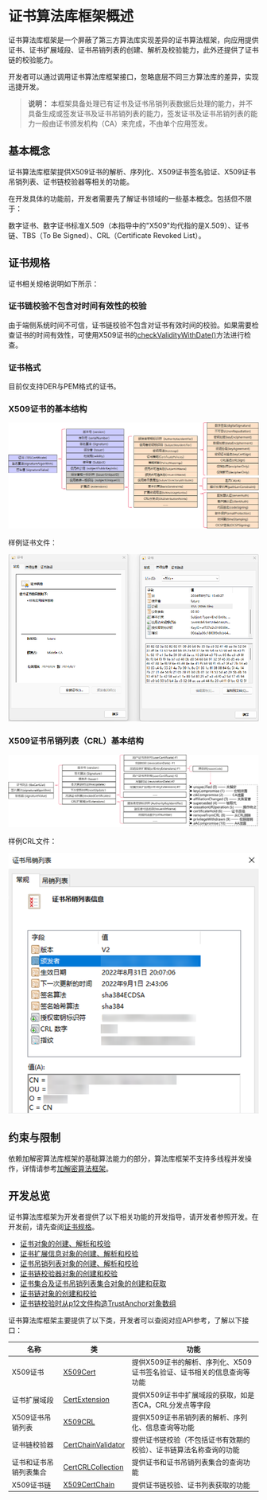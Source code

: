 # 证书算法库框架概述


证书算法库框架是一个屏蔽了第三方算法库实现差异的证书算法框架，向应用提供证书、证书扩展域段、证书吊销列表的创建、解析及校验能力，此外还提供了证书链的校验能力。


开发者可以通过调用证书算法库框架接口，忽略底层不同三方算法库的差异，实现迅捷开发。


> **说明：**
> 本框架具备处理已有证书及证书吊销列表数据后处理的能力，并不具备生成或签发证书及证书吊销列表的能力，签发证书及证书吊销列表的能力一般由证书颁发机构（CA）来完成，不由单个应用签发。


## 基本概念

证书算法库框架提供X509证书的解析、序列化、X509证书签名验证、X509证书吊销列表、证书链校验器等相关的功能。

在开发具体的功能前，开发者需要先了解证书领域的一些基本概念。包括但不限于：

数字证书、数字证书标准X.509（本指导中的"X509"均代指的是X.509）、证书链、TBS（To Be Signed）、CRL（Certificate Revoked List）。


## 证书规格

证书相关规格说明如下所示：


### 证书链校验不包含对时间有效性的校验

由于端侧系统时间不可信，证书链校验不包含对证书有效时间的校验。如果需要检查证书的时间有效性，可使用X509证书的[checkValidityWithDate()](../../reference/apis-device-certificate-kit/js-apis-cert.md#checkvaliditywithdate)方法进行检查。


### 证书格式

目前仅支持DER与PEM格式的证书。


### X509证书的基本结构

![zh-cn_image_0000001743133236](figures/zh-cn_image_0000001743133236.png)

样例证书文件：

![zh-cn_image_0000001790212405](figures/zh-cn_image_0000001790212405.png)


### X509证书吊销列表（CRL）基本结构

![zh-cn_image_0000001790372133](figures/zh-cn_image_0000001790372133.png)

样例CRL文件：

![zh-cn_image_0000001743292436](figures/zh-cn_image_0000001743292436.png)


## 约束与限制

依赖加解密算法库框架的基础算法能力的部分，算法库框架不支持多线程并发操作，详情请参考[加解密算法框架](../CryptoArchitectureKit/crypto-architecture-kit-intro.md#约束与限制)。


## 开发总览

证书算法库框架为开发者提供了以下相关功能的开发指导，请开发者参照开发。在开发前，请先查阅[证书规格](#证书规格)。

- [证书对象的创建、解析和校验](create-parse-verify-cert-object.md)
- [证书扩展信息对象的创建、解析和校验](create-parse-verify-certextension-object.md)
- [证书吊销列表对象的创建、解析和校验](create-parse-verify-crl-object.md)
- [证书链校验器对象的创建和校验](create-verify-cerchainvalidator-object.md)
- [证书集合及证书吊销列表集合对象的创建和获取](create-get-cert-crl-object.md)
- [证书链对象的创建和校验](create-verify-certchain-object.md)
- [证书链校验时从p12文件构造TrustAnchor对象数组](create-trustanchor-from-p12.md)

证书算法库框架主要提供了以下类，开发者可以查阅对应API参考，了解以下接口：

| 名称 | 类 | 功能 |
| -------- | -------- | -------- |
| X509证书 | [X509Cert](../../reference/apis-device-certificate-kit/js-apis-cert.md#x509cert) | 提供X509证书的解析、序列化、X509证书签名验证、证书相关的信息查询等功能 |
| 证书扩展域段 | [CertExtension](../../reference/apis-device-certificate-kit/js-apis-cert.md#certextension10) | 提供X509证书中扩展域段的获取，如是否CA，CRL分发点等字段 |
| X509证书吊销列表 | [X509CRL](../../reference/apis-device-certificate-kit/js-apis-cert.md#x509crl11) | 提供X509证书吊销列表的解析、序列化、信息查询等功能 |
| 证书链校验器 | [CertChainValidator](../../reference/apis-device-certificate-kit/js-apis-cert.md#certchainvalidator) | 提供证书链校验（不包括证书有效期的校验）、证书链算法名称查询的功能 |
| 证书和证书吊销列表集合 | [CertCRLCollection](../../reference/apis-device-certificate-kit/js-apis-cert.md#certcrlcollection11) | 提供证书和证书吊销列表集合的查询功能 |
| X509证书链 | [X509CertChain](../../reference/apis-device-certificate-kit/js-apis-cert.md#x509certchain11) | 提供证书链校验、证书列表获取的功能 |
